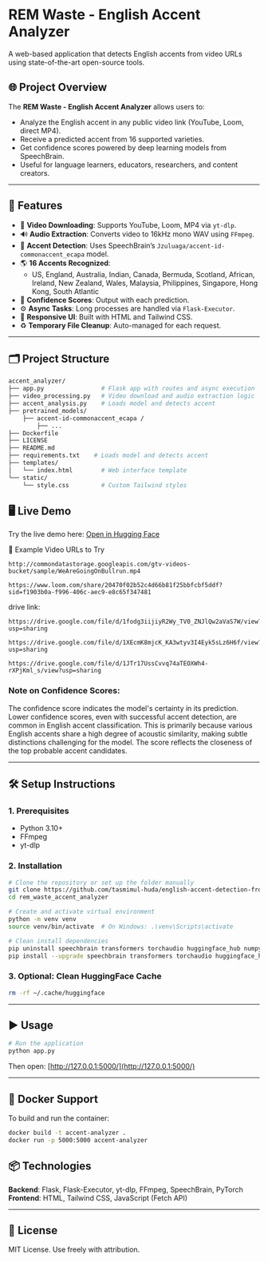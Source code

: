 # REM Waste - English Accent Analyzer

A web-based application that detects English accents from video URLs using state-of-the-art open-source tools.

## 🌐 Project Overview

The **REM Waste - English Accent Analyzer** allows users to:
- Analyze the English accent in any public video link (YouTube, Loom, direct MP4).
- Receive a predicted accent from 16 supported varieties.
- Get confidence scores powered by deep learning models from SpeechBrain.
- Useful for language learners, educators, researchers, and content creators.

---

## 🚀 Features

- 🎥 **Video Downloading**: Supports YouTube, Loom, MP4 via `yt-dlp`.
- 🔊 **Audio Extraction**: Converts video to 16kHz mono WAV using `FFmpeg`.
- 🧠 **Accent Detection**: Uses SpeechBrain’s `Jzuluaga/accent-id-commonaccent_ecapa` model.
- 🌎 **16 Accents Recognized**:
  - US, England, Australia, Indian, Canada, Bermuda, Scotland, African, Ireland, New Zealand, Wales, Malaysia, Philippines, Singapore, Hong Kong, South Atlantic
- 🧾 **Confidence Scores**: Output with each prediction.
- ⚙️ **Async Tasks**: Long processes are handled via `Flask-Executor`.
- 📱 **Responsive UI**: Built with HTML and Tailwind CSS.
- ♻️ **Temporary File Cleanup**: Auto-managed for each request.

---

## 🗂️ Project Structure

```bash
accent_analyzer/
├── app.py                # Flask app with routes and async execution
├── video_processing.py   # Video download and audio extraction logic
├── accent_analysis.py    # Loads model and detects accent
├── pretrained_models/
    ├── accent-id-commonaccent_ecapa /
        ├── ...
├── Dockerfile            
├── LICENSE              
├── README.md
├── requirements.txt    # Loads model and detects accent
├── templates/
│   └── index.html        # Web interface template
└── static/
    └── style.css         # Custom Tailwind styles
```
## 🖥️ Live Demo
Try the live demo here: 
[Open in Hugging Face](https://tasmimulhuda-english-accent-detection-from-video-url.hf.space/) 

🎥 Example Video URLs to Try
```
http://commondatastorage.googleapis.com/gtv-videos-bucket/sample/WeAreGoingOnBullrun.mp4
```
```
https://www.loom.com/share/20470f02b52c4d66b81f25bbfcbf5ddf?sid=f1903b0a-f996-406c-aec9-e8c65f347481
```
drive link:
```
https://drive.google.com/file/d/1fodg3iijiyR2Wy_TV0_ZNJlQw2aVaS7W/view?usp=sharing
```
```
https://drive.google.com/file/d/1XEcmK8mjcK_KA3wtyv3I4Eyk5sLz6H6f/view?usp=sharing
```
```
https://drive.google.com/file/d/1JTr17UssCvvq74aTEOXWh4-rXPjKml_s/view?usp=sharing
``` 

### Note on Confidence Scores:  
The confidence score indicates the model's certainty in its prediction. Lower confidence scores, even with successful accent detection, are common in English accent classification. This is primarily because various English accents share a high degree of acoustic similarity, making subtle distinctions challenging for the model. The score reflects the closeness of the top probable accent candidates.

---
## 🛠️ Setup Instructions

### 1. Prerequisites
- Python 3.10+
- FFmpeg
- yt-dlp

### 2. Installation

```bash
# Clone the repository or set up the folder manually
git clone https://github.com/tasmimul-huda/english-accent-detection-from-video-url.git
cd rem_waste_accent_analyzer

# Create and activate virtual environment
python -m venv venv
source venv/bin/activate  # On Windows: .\venv\Scripts\activate

# Clean install dependencies
pip uninstall speechbrain transformers torchaudio huggingface_hub numpy scipy tqdm Flask Flask-Executor yt-dlp -y
pip install --upgrade speechbrain transformers torchaudio huggingface_hub numpy scipy tqdm Flask Flask-Executor yt-dlp
```

### 3. Optional: Clean HuggingFace Cache
```bash
rm -rf ~/.cache/huggingface
```

---

## ▶️ Usage

```bash
# Run the application
python app.py
```

Then open: [http://127.0.0.1:5000/](http://127.0.0.1:5000/)

---

## 🐳 Docker Support

To build and run the container:

```bash
docker build -t accent-analyzer .
docker run -p 5000:5000 accent-analyzer
```


## 📦 Technologies

**Backend**: Flask, Flask-Executor, yt-dlp, FFmpeg, SpeechBrain, PyTorch  
**Frontend**: HTML, Tailwind CSS, JavaScript (Fetch API)

---

## 📜 License

MIT License. Use freely with attribution.
